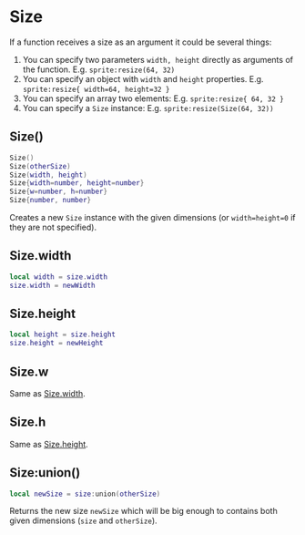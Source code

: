 # Size

If a function receives a size as an argument it could be several things:

1. You can specify two parameters `width, height` directly as
   arguments of the function.
   E.g. `sprite:resize(64, 32)`
1. You can specify an object with `width` and `height` properties.
   E.g. `sprite:resize{ width=64, height=32 }`
1. You can specify an array two elements:
   E.g. `sprite:resize{ 64, 32 }`
1. You can specify a `Size` instance:
   E.g. `sprite:resize(Size(64, 32))`

## Size()

```lua
Size()
Size(otherSize)
Size(width, height)
Size{width=number, height=number}
Size{w=number, h=number}
Size{number, number}
```

Creates a new `Size` instance with the given dimensions (or
`width=height=0` if they are not specified).

## Size.width

```lua
local width = size.width
size.width = newWidth
```

## Size.height

```lua
local height = size.height
size.height = newHeight
```
## Size.w

Same as [Size.width](#sizewidth).

## Size.h

Same as [Size.height](#sizeheight).

## Size:union()

```lua
local newSize = size:union(otherSize)
```

Returns the new size `newSize` which will be big enough to contains
both given dimensions (`size` and `otherSize`).
